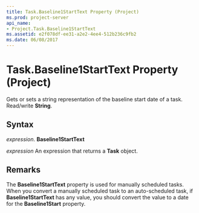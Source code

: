 ```yaml
---
title: Task.Baseline1StartText Property (Project)
ms.prod: project-server
api_name:
- Project.Task.Baseline1StartText
ms.assetid: e2f078df-ee31-a2e2-4ee4-512b236c9fb2
ms.date: 06/08/2017
---
```



# Task.Baseline1StartText Property (Project)

Gets or sets a string representation of the baseline start date of a task. Read/write **String**.


## Syntax

 _expression_. **Baseline1StartText**

 _expression_ An expression that returns a **Task** object.


## Remarks

The **Baseline1StartText** property is used for manually scheduled tasks. When you convert a manually scheduled task to an auto-scheduled task, if **Baseline1StartText** has any value, you should convert the value to a date for the **Baseline1Start** property.


